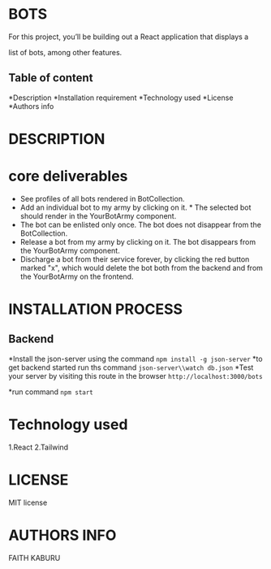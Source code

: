 # BOTS
For this project, you’ll be building out a React application that displays a

list of bots, among other features.
## Table of content
*Description
*Installation requirement
*Technology used
*License
*Authors info

# DESCRIPTION
# core deliverables
 * See profiles of all bots rendered in BotCollection.
 * Add an individual bot to my army by clicking on it.  * The selected bot should render in the YourBotArmy component.
 * The bot can be enlisted only once. The bot does    not disappear from the BotCollection.
* Release a bot from my army by clicking on it. The bot disappears from the YourBotArmy component.
 * Discharge a bot from their service forever, by clicking the red button marked "x", which would delete the bot both from the backend and from the YourBotArmy on the frontend.

# INSTALLATION PROCESS

## Backend
*Install the json-server using the command `npm install -g json-server`
*to get backend started run ths command `json-server\\watch db.json`
*Test your server by visiting this route in the browser `http://localhost:3000/bots`

*run command `npm start`
# Technology used
1.React
2.Tailwind
 # LICENSE
 MIT license
 # AUTHORS INFO
 FAITH KABURU